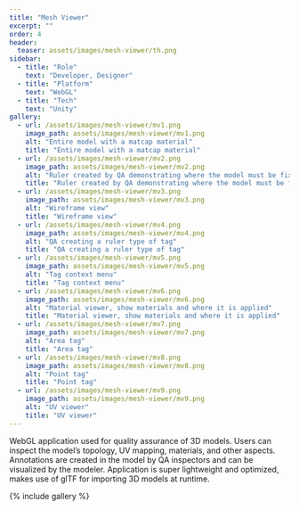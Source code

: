 ```yaml
---
title: "Mesh Viewer"
excerpt: ""
order: 4
header:
  teaser: assets/images/mesh-viewer/th.png
sidebar:
  - title: "Role"
    text: "Developer, Designer"
  - title: "Platform"
    text: "WebGL"
  - title: "Tech"
    text: "Unity"
gallery:
  - url: /assets/images/mesh-viewer/mv1.png
    image_path: assets/images/mesh-viewer/mv1.png
    alt: "Entire model with a matcap material"
    title: "Entire model with a matcap material"
  - url: /assets/images/mesh-viewer/mv2.png
    image_path: assets/images/mesh-viewer/mv2.png
    alt: "Ruler created by QA demonstrating where the model must be fixed"
    title: "Ruler created by QA demonstrating where the model must be fixed"
  - url: /assets/images/mesh-viewer/mv3.png
    image_path: assets/images/mesh-viewer/mv3.png
    alt: "Wireframe view"
    title: "Wireframe view"
  - url: /assets/images/mesh-viewer/mv4.png
    image_path: assets/images/mesh-viewer/mv4.png
    alt: "QA creating a ruler type of tag"
    title: "QA creating a ruler type of tag"
  - url: /assets/images/mesh-viewer/mv5.png
    image_path: assets/images/mesh-viewer/mv5.png
    alt: "Tag context menu"
    title: "Tag context menu"
  - url: /assets/images/mesh-viewer/mv6.png
    image_path: assets/images/mesh-viewer/mv6.png
    alt: "Material viewer, show materials and where it is applied"
    title: "Material viewer, show materials and where it is applied"
  - url: /assets/images/mesh-viewer/mv7.png
    image_path: assets/images/mesh-viewer/mv7.png
    alt: "Area tag"
    title: "Area tag"
  - url: /assets/images/mesh-viewer/mv8.png
    image_path: assets/images/mesh-viewer/mv8.png
    alt: "Point tag"
    title: "Point tag"
  - url: /assets/images/mesh-viewer/mv9.png
    image_path: assets/images/mesh-viewer/mv9.png
    alt: "UV viewer"
    title: "UV viewer"
---
```


WebGL application used for quality assurance of 3D models. Users can inspect the model’s topology, UV mapping, materials, and other aspects. Annotations are created in the model by QA inspectors and can be visualized by the modeler. Application is super lightweight and optimized, makes use of glTF for importing 3D models at runtime.

{% include gallery %}